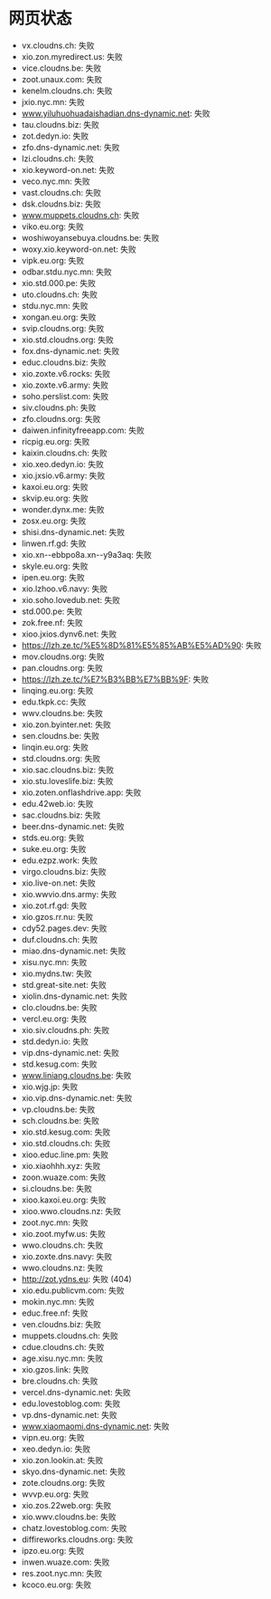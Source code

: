 # 网页状态
- vx.cloudns.ch: 失败
- xio.zon.myredirect.us: 失败
- vice.cloudns.be: 失败
- zoot.unaux.com: 失败
- kenelm.cloudns.ch: 失败
- jxio.nyc.mn: 失败
- www.yiluhuohuadaishadian.dns-dynamic.net: 失败
- tau.cloudns.biz: 失败
- zot.dedyn.io: 失败
- zfo.dns-dynamic.net: 失败
- lzi.cloudns.ch: 失败
- xio.keyword-on.net: 失败
- veco.nyc.mn: 失败
- vast.cloudns.ch: 失败
- dsk.cloudns.biz: 失败
- www.muppets.cloudns.ch: 失败
- viko.eu.org: 失败
- woshiwoyansebuya.cloudns.be: 失败
- woxy.xio.keyword-on.net: 失败
- vipk.eu.org: 失败
- odbar.stdu.nyc.mn: 失败
- xio.std.000.pe: 失败
- uto.cloudns.ch: 失败
- stdu.nyc.mn: 失败
- xongan.eu.org: 失败
- svip.cloudns.org: 失败
- xio.std.cloudns.org: 失败
- fox.dns-dynamic.net: 失败
- educ.cloudns.biz: 失败
- xio.zoxte.v6.rocks: 失败
- xio.zoxte.v6.army: 失败
- soho.perslist.com: 失败
- siv.cloudns.ph: 失败
- zfo.cloudns.org: 失败
- daiwen.infinityfreeapp.com: 失败
- ricpig.eu.org: 失败
- kaixin.cloudns.ch: 失败
- xio.xeo.dedyn.io: 失败
- xio.jxsio.v6.army: 失败
- kaxoi.eu.org: 失败
- skvip.eu.org: 失败
- wonder.dynx.me: 失败
- zosx.eu.org: 失败
- shisi.dns-dynamic.net: 失败
- linwen.rf.gd: 失败
- xio.xn--ebbpo8a.xn--y9a3aq: 失败
- skyle.eu.org: 失败
- ipen.eu.org: 失败
- xio.lzhoo.v6.navy: 失败
- xio.soho.lovedub.net: 失败
- std.000.pe: 失败
- zok.free.nf: 失败
- xioo.jxios.dynv6.net: 失败
- https://lzh.ze.tc/%E5%8D%81%E5%85%AB%E5%AD%90: 失败
- mov.cloudns.org: 失败
- pan.cloudns.org: 失败
- https://lzh.ze.tc/%E7%B3%BB%E7%BB%9F: 失败
- linqing.eu.org: 失败
- edu.tkpk.cc: 失败
- wwv.cloudns.be: 失败
- xio.zon.byinter.net: 失败
- sen.cloudns.be: 失败
- linqin.eu.org: 失败
- std.cloudns.org: 失败
- xio.sac.cloudns.biz: 失败
- xio.stu.loveslife.biz: 失败
- xio.zoten.onflashdrive.app: 失败
- edu.42web.io: 失败
- sac.cloudns.biz: 失败
- beer.dns-dynamic.net: 失败
- stds.eu.org: 失败
- suke.eu.org: 失败
- edu.ezpz.work: 失败
- virgo.cloudns.biz: 失败
- xio.live-on.net: 失败
- xio.wwvio.dns.army: 失败
- xio.zot.rf.gd: 失败
- xio.gzos.rr.nu: 失败
- cdy52.pages.dev: 失败
- duf.cloudns.ch: 失败
- miao.dns-dynamic.net: 失败
- xisu.nyc.mn: 失败
- xio.mydns.tw: 失败
- std.great-site.net: 失败
- xiolin.dns-dynamic.net: 失败
- clo.cloudns.be: 失败
- vercl.eu.org: 失败
- xio.siv.cloudns.ph: 失败
- std.dedyn.io: 失败
- vip.dns-dynamic.net: 失败
- std.kesug.com: 失败
- www.liniang.cloudns.be: 失败
- xio.wjg.jp: 失败
- xio.vip.dns-dynamic.net: 失败
- vp.cloudns.be: 失败
- sch.cloudns.be: 失败
- xio.std.kesug.com: 失败
- xio.std.cloudns.ch: 失败
- xioo.educ.line.pm: 失败
- xio.xiaohhh.xyz: 失败
- zoon.wuaze.com: 失败
- si.cloudns.be: 失败
- xioo.kaxoi.eu.org: 失败
- xioo.wwo.cloudns.nz: 失败
- zoot.nyc.mn: 失败
- xio.zoot.myfw.us: 失败
- wwo.cloudns.ch: 失败
- xio.zoxte.dns.navy: 失败
- wwo.cloudns.nz: 失败
- http://zot.ydns.eu: 失败 (404)
- xio.edu.publicvm.com: 失败
- mokin.nyc.mn: 失败
- educ.free.nf: 失败
- ven.cloudns.biz: 失败
- muppets.cloudns.ch: 失败
- cdue.cloudns.ch: 失败
- age.xisu.nyc.mn: 失败
- xio.gzos.link: 失败
- bre.cloudns.ch: 失败
- vercel.dns-dynamic.net: 失败
- edu.lovestoblog.com: 失败
- vp.dns-dynamic.net: 失败
- www.xiaomaomi.dns-dynamic.net: 失败
- vipn.eu.org: 失败
- xeo.dedyn.io: 失败
- xio.zon.lookin.at: 失败
- skyo.dns-dynamic.net: 失败
- zote.cloudns.org: 失败
- wvvp.eu.org: 失败
- xio.zos.22web.org: 失败
- xio.wwv.cloudns.be: 失败
- chatz.lovestoblog.com: 失败
- diffireworks.cloudns.org: 失败
- ipzo.eu.org: 失败
- inwen.wuaze.com: 失败
- res.zoot.nyc.mn: 失败
- kcoco.eu.org: 失败

